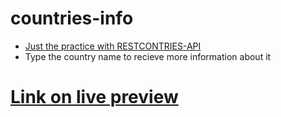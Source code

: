 # countries-info

* [Just the practice with RESTCONTRIES-API](https://restcountries.com/)
* Type the country name to recieve more information about it
# [Link on live preview](https://vl-countries.netlify.app/)
